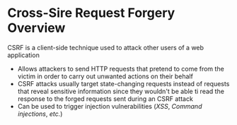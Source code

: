 # Cross-Sire Request Forgery Overview

CSRF is a client-side technique used to attack other users of a web application

* Allows attackers to send HTTP requests that pretend to come from the victim in order to carry out unwanted actions on their behalf
* CSRF attacks usually target state-changing requests instead of requests that reveal sensitive information since they wouldn't be able ti read the response to the forged requests sent during an CSRF attack
* Can be used to trigger injection vulnerabilities (*XSS*, *Command injections*, *etc.*)
